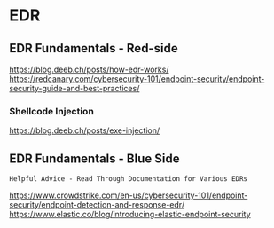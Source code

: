 # EDR

## EDR Fundamentals - Red-side
https://blog.deeb.ch/posts/how-edr-works/
https://redcanary.com/cybersecurity-101/endpoint-security/endpoint-security-guide-and-best-practices/

### Shellcode Injection
https://blog.deeb.ch/posts/exe-injection/


## EDR Fundamentals - Blue Side
~~~~~
Helpful Advice - Read Through Documentation for Various EDRs
~~~~~
https://www.crowdstrike.com/en-us/cybersecurity-101/endpoint-security/endpoint-detection-and-response-edr/
https://www.elastic.co/blog/introducing-elastic-endpoint-security


